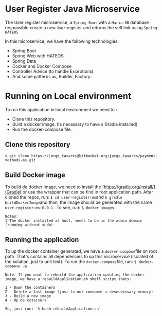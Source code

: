 # User Register Java Microservice

The User register microservice, a `Spring Boot` with a `Maria-DB` database responsible create a new `User` register and returns the self link using `Spring HATEOS`

In this microservice, we have the following technologies:

 - Spring Boot
 - Spring Web with HATEOS
 - Spring Data
 - Docker and Docker Compose
 - Controller Advice (to handle Exceptions)
 - And some patterns as, Builder, Factory...

# Running on Local environment

To run this application in local environment we need to :

 * Clone this repository.
 * Build a docker image. (Is necessary to have a Gradle installed)
 * Run the docker-compose file.
 

## Clone this repository

`$ git clone https://jorge_tavares@bitbucket.org/jorge_tavares/payment-methods-ms.git`

## Build Docker image

To build de docker image, we need to install the [https://gradle.org/install/](Gradle) or use the wrapper that can be find in root application path. After cloned the repos, run: `$ cd user-register-ms`and `$ gradle buildDockerImage`and than, the image should be generated with the name  `user-register-ms:0.0.1`
. To see, run: `$ docker images` 

	Notes: 
	1-The docker installed at host, needs to be in the admin domain (running without sudo)
	
## Running the application

To up the docker container generated, we have a `docker-compose`file on root path. That's contains all dependencies to up this microservice (isolated of the solution, just to unit test). To run the `docker-compose`file, run: `$ docker-compose up`

	Note: If you want to rebuild the application updating the docker image, we have a rebuildApplication.sh shell script thats:
	
	1 - Down the containers
	2 - Delete a last image (just to not consumer a desnecessary memory)
	3 - Build a new image
	4 - Up de cotainers
	
	So, just run: `$ bash rebuildApplication.sh`




